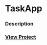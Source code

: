 # TaskApp

### Description

### <a href="https://christian-browne.github.io/TaskApp/" target="_blank">View Project</a>
 
